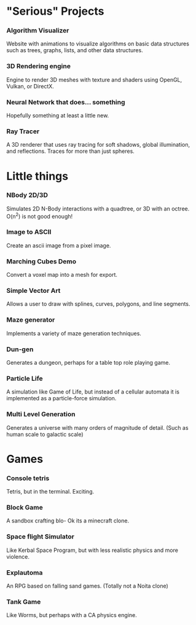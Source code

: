 # "Serious" Projects
### Algorithm Visualizer
Website with animations to visualize algorithms on basic data structures such as trees, graphs, lists, and other data structures.
### 3D Rendering engine
Engine to render 3D meshes with texture and shaders using OpenGL, Vulkan, or DirectX.
### Neural Network that does... something
Hopefully something at least a little new.
### Ray Tracer
A 3D renderer that uses ray tracing for soft shadows, global illumination, and reflections.
Traces for more than just spheres.

# Little things
### NBody 2D/3D
Simulates 2D N-Body interactions with a quadtree, or 3D with an octree. O(n<sup>2</sup>) is not good enough!
### Image to ASCII
Create an ascii image from a pixel image.
### Marching Cubes Demo
Convert a voxel map into a mesh for export.
### Simple Vector Art
Allows a user to draw with splines, curves, polygons, and line segments.
### Maze generator
Implements a variety of maze generation techniques.
### Dun-gen
Generates a dungeon, perhaps for a table top role playing game.
### Particle Life
A simulation like Game of Life, but instead of a cellular automata it is implemented as a particle-force simulation.
### Multi Level Generation
Generates a universe with many orders of magnitude of detail. (Such as human scale to galactic scale)

# Games
### Console tetris
Tetris, but in the terminal. Exciting.
### Block Game
A sandbox crafting blo- Ok its a minecraft clone.
### Space flight Simulator
Like Kerbal Space Program, but with less realistic physics and more violence.
### Explautoma
An RPG based on falling sand games. (Totally not a Noita clone)
### Tank Game
Like Worms, but perhaps with a CA physics engine.
